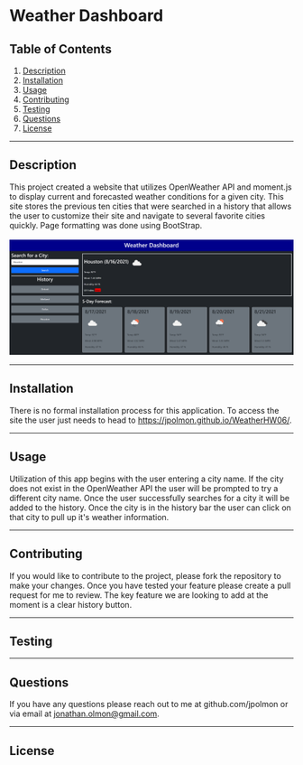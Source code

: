 # Weather Dashboard  <div></div>
  
## Table of Contents
1. [Description](#desc) 
2. [Installation](#install)
3. [Usage](#usage)
4. [Contributing](#contrib)
5. [Testing](#testing)
6. [Questions](#ques)
7. [License](#license)

---

<a id="desc"></a> 
## Description 
This project created a website that utilizes OpenWeather API and moment.js to display current and forecasted weather conditions for a given city. This site stores the previous ten cities that were searched in a history that allows the user to customize their site and navigate to several favorite cities quickly. Page formatting was done using BootStrap. 
</br></br> ![Website image](../assets/images/WebPageImage.png)

---

<a id="install"></a> 
## Installation 
There is no formal installation process for this application. To access the site the user just needs to head to https://jpolmon.github.io/WeatherHW06/.

---

<a id="usage"></a> 
## Usage 
Utilization of this app begins with the user entering a city name. If the city does not exist in the OpenWeather API the user will be prompted to try a different city name. Once the user successfully searches for a city it will be added to the history. Once the city is in the history bar the user can click on that city to pull up it's weather information. 

---

<a id="contrib"></a> 
## Contributing 
If you would like to contribute to the project, please fork the repository to make your changes. Once you have tested your feature please create a pull request for me to review. The key feature we are looking to add at the moment is a clear history button.

---

<a id="testing"></a> 
## Testing 


---

<a id="ques"></a> 
## Questions 
If you have any questions please reach out to me at github.com/jpolmon or via email at jonathan.olmon@gmail.com.

---

<a id="license"></a>
## License


